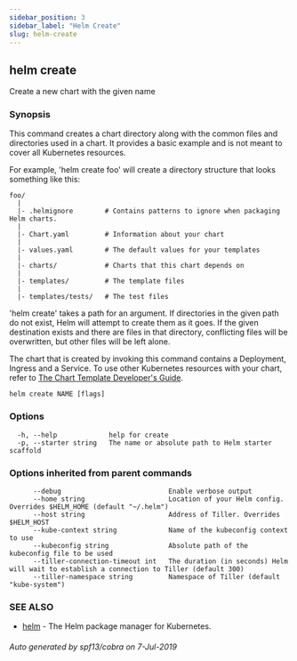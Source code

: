 ```yaml
---
sidebar_position: 3
sidebar_label: "Helm Create"
slug: helm-create
---
```


## helm create

Create a new chart with the given name

### Synopsis


This command creates a chart directory along with the common files and
directories used in a chart. It provides a basic example and is not
meant to cover all Kubernetes resources.

For example, 'helm create foo' will create a directory structure that looks
something like this:

	foo/
	  |
	  |- .helmignore        # Contains patterns to ignore when packaging Helm charts.
	  |
	  |- Chart.yaml         # Information about your chart
	  |
	  |- values.yaml        # The default values for your templates
	  |
	  |- charts/            # Charts that this chart depends on
	  |
	  |- templates/         # The template files
	  |
	  |- templates/tests/   # The test files

'helm create' takes a path for an argument. If directories in the given path
do not exist, Helm will attempt to create them as it goes. If the given
destination exists and there are files in that directory, conflicting files
will be overwritten, but other files will be left alone.

The chart that is created by invoking this command contains a Deployment, Ingress
and a Service. To use other Kubernetes resources with your chart, refer to
[The Chart Template Developer's Guide](https://helm.sh/docs/chart_template_guide).


```
helm create NAME [flags]
```

### Options

```
  -h, --help             help for create
  -p, --starter string   The name or absolute path to Helm starter scaffold
```

### Options inherited from parent commands

```
      --debug                           Enable verbose output
      --home string                     Location of your Helm config. Overrides $HELM_HOME (default "~/.helm")
      --host string                     Address of Tiller. Overrides $HELM_HOST
      --kube-context string             Name of the kubeconfig context to use
      --kubeconfig string               Absolute path of the kubeconfig file to be used
      --tiller-connection-timeout int   The duration (in seconds) Helm will wait to establish a connection to Tiller (default 300)
      --tiller-namespace string         Namespace of Tiller (default "kube-system")
```

### SEE ALSO

* [helm](./helm.md)	 - The Helm package manager for Kubernetes.

###### Auto generated by spf13/cobra on 7-Jul-2019
